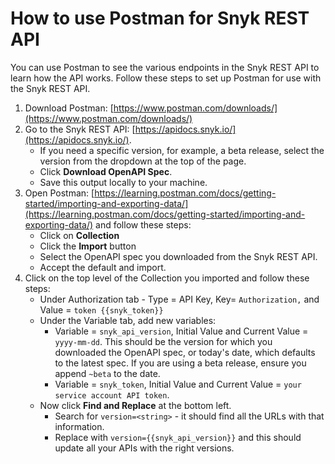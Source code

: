# How to use Postman for Snyk REST API

You can use Postman to see the various endpoints in the Snyk REST API to learn how the API works. Follow these steps to set up Postman for use with the Snyk REST API.

1. Download Postman: [https://www.postman.com/downloads/](https://www.postman.com/downloads/)
2. Go to the Snyk REST API: [https://apidocs.snyk.io/](https://apidocs.snyk.io/).
   * If you need a specific version, for example, a beta release, select the version from the dropdown at the top of the page.
   * Click **Download OpenAPI Spec**.
   * Save this output locally to your machine.
3. Open Postman: [https://learning.postman.com/docs/getting-started/importing-and-exporting-data/](https://learning.postman.com/docs/getting-started/importing-and-exporting-data/) and follow these steps:
   * Click on **Collection**
   * Click the **Import** button
   * Select the OpenAPI spec you downloaded from the Snyk REST API.
   * Accept the default and import.
4. Click on the top level of the Collection you imported and follow these steps:
   * Under Authorization tab - Type = API Key, Key= `Authorization,` and Value = `token {{snyk_token}}`
   * Under the Variable tab, add new variables:
     * Variable = `snyk_api_version`, Initial Value and Current Value = `yyyy-mm-dd`. This should be the version for which you downloaded the OpenAPI spec, or today's date, which defaults to the latest spec. If you are using a beta release, ensure you append `~beta` to the date.
     * Variable = `snyk_token`, Initial Value and Current Value = `your service account API token`.
   * Now click **Find and Replace** at the bottom left.
     * Search for `version=<string>` - it should find all the URLs with that information.
     * Replace with `version={{snyk_api_version}}` and this should update all your APIs with the right versions.
